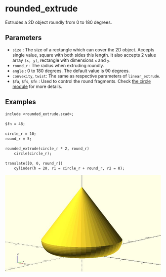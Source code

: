 # rounded_extrude

Extrudes a 2D object roundly from 0 to 180 degrees. 

## Parameters

- `size` : The size of a rectangle which can cover the 2D object. Accepts single value, square with both sides this length. It also accepts 2 value array `[x, y]`, rectangle with dimensions `x` and `y`.
- `round_r` : The radius when extruding roundly.
- `angle` : 0 to 180 degrees. The default value is 90 degrees. 
- `convexity`, `twist`: The same as respective parameters of `linear_extrude`.
- `$fa`, `$fs`, `$fn` : Used to control the round fragments. Check [the circle module](https://en.wikibooks.org/wiki/OpenSCAD_User_Manual/Using_the_2D_Subsystem#circle) for more details.

## Examples

	include <rounded_extrude.scad>;

	$fn = 48;

	circle_r = 10;
	round_r = 5;

	rounded_extrude(circle_r * 2, round_r) 
		circle(circle_r);
		
	translate([0, 0, round_r]) 
		cylinder(h = 20, r1 = circle_r + round_r, r2 = 0);

![rounded_extrude](images/lib-rounded_extrude-1.JPG)
